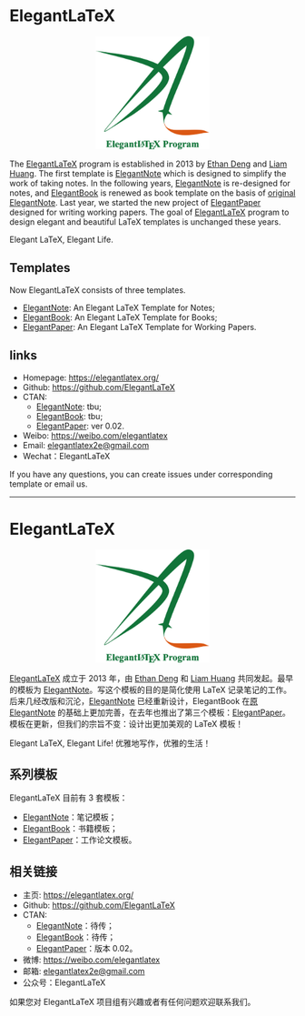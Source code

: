 # ElegantLaTeX

<center><img src="./logo/ElegantLaTeX-new.png" width="200"></center>

The [ElegantLaTeX](https://github.com/ElegantLaTeX) program is established in 2013 by [Ethan Deng](https://ddswhu.me/) and [Liam Huang](https://liam.page/). The first template is [ElegantNote](https://github.com/ElegantLaTeX/ElegantNote) which is designed to simplify the work of taking notes. In the following years, [ElegantNote](https://github.com/ElegantLaTeX/ElegantNote) is re-designed for notes, and [ElegantBook](https://github.com/ElegantLaTeX/ElegantBook) is renewed as book template on the basis of [original ElegantNote](https://github.com/ElegantLaTeX/ElegantNote/releases/tag/v1.00). Last year, we started the new project of [ElegantPaper](https://github.com/ElegantLaTeX/ElegantPaper) designed for writing working papers. The goal of [ElegantLaTeX](https://github.com/ElegantLaTeX) program to design elegant and beautiful LaTeX templates is unchanged these years.

Elegant LaTeX, Elegant Life.

## Templates

Now ElegantLaTeX consists of three templates.

+ [ElegantNote](https://github.com/ElegantLaTeX/ElegantNote): An Elegant LaTeX Template for Notes;
+ [ElegantBook](https://github.com/ElegantLaTeX/ElegantBook): An Elegant LaTeX Template for Books;
+ [ElegantPaper](https://github.com/ElegantLaTeX/ElegantPaper): An Elegant LaTeX Template for Working Papers.

## links

- Homepage: https://elegantlatex.org/
- Github: https://github.com/ElegantLaTeX
- CTAN: 
    - [ElegantNote](https://ctan.org/pkg/elegantnote): tbu;
    - [ElegantBook](https://ctan.org/pkg/elegantboo): tbu;
    - [ElegantPaper](https://ctan.org/pkg/elegantpaper): ver 0.02.
- Weibo: https://weibo.com/elegantlatex
- Email: elegantlatex2e@gmail.com
- Wechat：ElegantLaTeX

If you have any questions, you can create issues under corresponding template or email us.

----


# ElegantLaTeX 

<center><img src="./logo/ElegantLaTeX-new.png" width="200"></center>

[ElegantLaTeX](https://github.com/ElegantLaTeX) 成立于 2013 年，由 [Ethan Deng](https://ddswhu.me/) 和 [Liam Huang](https://liam.page/) 共同发起。最早的模板为 [ElegantNote](https://github.com/ElegantLaTeX/ElegantNote)。写这个模板的目的是简化使用 LaTeX 记录笔记的工作。后来几经改版和沉沦，[ElegantNote](https://github.com/ElegantLaTeX/ElegantNote) 已经重新设计，ElegantBook 在[原 ElegantNote](https://github.com/ElegantLaTeX/ElegantNote/releases/tag/v1.00) 的基础上更加完善，在去年也推出了第三个模板：[ElegantPaper](https://github.com/ElegantLaTeX/ElegantPaper)。模板在更新，但我们的宗旨不变：设计出更加美观的 LaTeX 模板！

Elegant LaTeX, Elegant Life! 优雅地写作，优雅的生活！


## 系列模板

ElegantLaTeX 目前有 3 套模板：

+ [ElegantNote](https://github.com/ElegantLaTeX/ElegantNote)：笔记模板；
+ [ElegantBook](https://github.com/ElegantLaTeX/ElegantBook)：书籍模板；
+ [ElegantPaper](https://github.com/ElegantLaTeX/ElegantPaper)：工作论文模板。

## 相关链接

- 主页: https://elegantlatex.org/
- Github: https://github.com/ElegantLaTeX
- CTAN: 
    - [ElegantNote](https://ctan.org/pkg/elegantnote)：待传；
    - [ElegantBook](https://ctan.org/pkg/elegantboo)：待传；
    - [ElegantPaper](https://ctan.org/pkg/elegantpaper)：版本 0.02。
- 微博: https://weibo.com/elegantlatex
- 邮箱: elegantlatex2e@gmail.com
- 公众号：ElegantLaTeX


如果您对 ElegantLaTeX 项目组有兴趣或者有任何问题欢迎联系我们。 
